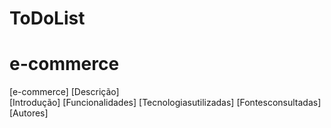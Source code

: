 # ToDoList

# e-commerce
[e-commerce]
[Descrição]  
[Introdução]
[Funcionalidades]
[Tecnologiasutilizadas] 
[Fontesconsultadas]
[Autores]
